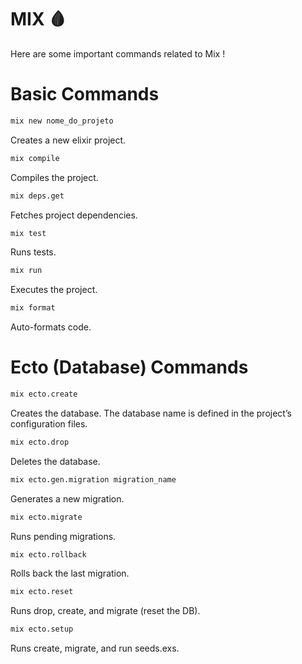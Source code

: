 # MIX 🩸

Here are some important commands related to Mix !

# Basic Commands

```bash
mix new nome_do_projeto
```

Creates a new elixir project.

```bash
mix compile
```

Compiles the project.

```bash
mix deps.get
```

Fetches project dependencies.

```bash
mix test
```

Runs tests.

```bash
mix run
```

Executes the project.

```bash
mix format
```

Auto-formats code.

# Ecto (Database) Commands

```bash
mix ecto.create
```

Creates the database. The database name is defined in the project’s configuration files.

```bash
mix ecto.drop
```

Deletes the database.

```bash
mix ecto.gen.migration migration_name
```

Generates a new migration.

```bash
mix ecto.migrate
```

Runs pending migrations.

```bash
mix ecto.rollback
```

Rolls back the last migration.

```bash
mix ecto.reset
```

Runs drop, create, and migrate (reset the DB).

```bash
mix ecto.setup
```

Runs create, migrate, and run seeds.exs.

